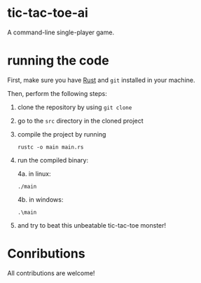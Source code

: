 # tic-tac-toe-ai
A command-line single-player game.

# running the code
First, make sure you have [Rust](https://www.rust-lang.org) and `git` installed in your machine.

Then, perform the following steps:
   1. clone the repository by using `git clone`
   2. go to the `src` directory in the cloned project
   3. compile the project by running 
      ```
      rustc -o main main.rs
      ```
   4. run the compiled binary:

       4a. in linux:
       ```
       ./main
       ```
       4b. in windows:
       ```
       .\main
       ```
   5. and try to beat this unbeatable tic-tac-toe monster!

# Conributions
All contributions are welcome!
   
